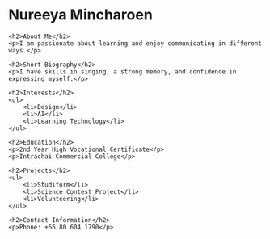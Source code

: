 <!DOCTYPE html>
<html>
<head>
    <title>Resume - Nureeya Mincharoen</title>
    <meta charset="UTF-8">
</head>
<body>
    <h1>Nureeya Mincharoen</h1>

    <h2>About Me</h2>
    <p>I am passionate about learning and enjoy communicating in different ways.</p>

    <h2>Short Biography</h2>
    <p>I have skills in singing, a strong memory, and confidence in expressing myself.</p>

    <h2>Interests</h2>
    <ul>
        <li>Design</li>
        <li>AI</li>
        <li>Learning Technology</li>
    </ul>

    <h2>Education</h2>
    <p>2nd Year High Vocational Certificate</p>
    <p>Intrachai Commercial College</p>

    <h2>Projects</h2>
    <ul>
        <li>Studiform</li>
        <li>Science Contest Project</li>
        <li>Volunteering</li>
    </ul>

    <h2>Contact Information</h2>
    <p>Phone: +66 80 604 1790</p>
</body>
</html>
